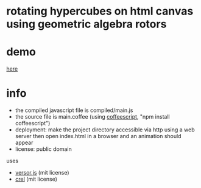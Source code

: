 # rotating hypercubes on html canvas using geometric algebra rotors

# demo
[here](http://sph.mn/files/u/software/sourcecode/sph-other/ga-hypercubes/)

# info
* the compiled javascript file is compiled/main.js
* the source file is main.coffee (using [coffeescript](http://coffeescript.org/), "npm install coffeescript")
* deployment: make the project directory accessible via http using a web server then open index.html in a browser and an animation should appear
* license: public domain

uses
* [versor.js](https://github.com/weshoke/versor.js) (mit license)
* [crel](https://github.com/KoryNunn/crel) (mit license)
